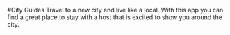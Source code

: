 #City Guides
Travel to a new city and live like a local.  With this app you can find a great place to stay with a host that is excited to show you around the city.  




